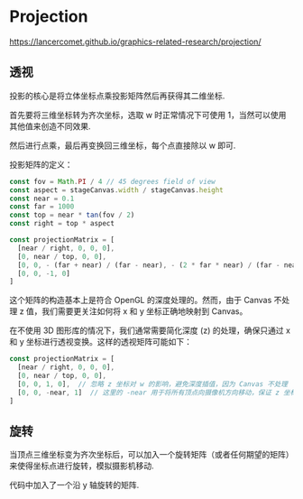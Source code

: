 # Projection

https://lancercomet.github.io/graphics-related-research/projection/

## 透视

投影的核心是将立体坐标点乘投影矩阵然后再获得其二维坐标.

首先要将三维坐标转为齐次坐标，选取 w 时正常情况下可使用 1，当然可以使用其他值来创造不同效果.

然后进行点乘，最后再变换回三维坐标，每个点直接除以 w 即可.

投影矩阵的定义：

```js
const fov = Math.PI / 4 // 45 degrees field of view
const aspect = stageCanvas.width / stageCanvas.height
const near = 0.1
const far = 1000
const top = near * tan(fov / 2)
const right = top * aspect

const projectionMatrix = [
  [near / right, 0, 0, 0],
  [0, near / top, 0, 0],
  [0, 0, - (far + near) / (far - near), - (2 * far * near) / (far - near)],
  [0, 0, -1, 0]
]
```

这个矩阵的构造基本上是符合 OpenGL 的深度处理的。然而，由于 Canvas 不处理 z 值，我们需要更关注如何将 x 和 y 坐标正确地映射到 Canvas。

在不使用 3D 图形库的情况下，我们通常需要简化深度 (z) 的处理，确保只通过 x 和 y 坐标进行透视变换。这样的透视矩阵可能如下：

```js
const projectionMatrix = [
  [near / right, 0, 0, 0],
  [0, near / top, 0, 0],
  [0, 0, 1, 0],  // 忽略 z 坐标对 w 的影响，避免深度插值，因为 Canvas 不处理
  [0, 0, -near, 1]  // 这里的 -near 用于将所有顶点向摄像机方向移动，保证 z 坐标始终为正
]
```

## 旋转

当顶点三维坐标变为齐次坐标后，可以加入一个旋转矩阵（或者任何期望的矩阵）来使得坐标点进行旋转，模拟摄影机移动.

代码中加入了一个沿 y 轴旋转的矩阵.
